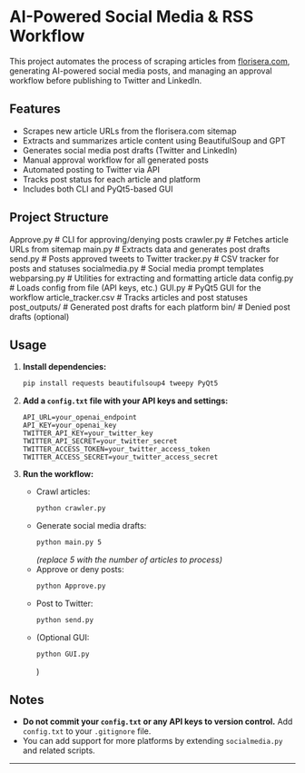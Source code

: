 # AI-Powered Social Media & RSS Workflow

This project automates the process of scraping articles from [florisera.com](https://florisera.com), generating AI-powered social media posts, and managing an approval workflow before publishing to Twitter and LinkedIn.

## Features

- Scrapes new article URLs from the florisera.com sitemap
- Extracts and summarizes article content using BeautifulSoup and GPT
- Generates social media post drafts (Twitter and LinkedIn)
- Manual approval workflow for all generated posts
- Automated posting to Twitter via API
- Tracks post status for each article and platform
- Includes both CLI and PyQt5-based GUI

## Project Structure

Approve.py # CLI for approving/denying posts
crawler.py # Fetches article URLs from sitemap
main.py # Extracts data and generates post drafts
send.py # Posts approved tweets to Twitter
tracker.py # CSV tracker for posts and statuses
socialmedia.py # Social media prompt templates
webparsing.py # Utilities for extracting and formatting article data
config.py # Loads config from file (API keys, etc.)
GUI.py # PyQt5 GUI for the workflow
article_tracker.csv # Tracks articles and post statuses
post_outputs/ # Generated post drafts for each platform
bin/ # Denied post drafts (optional)


## Usage

1. **Install dependencies:**

    ```bash
    pip install requests beautifulsoup4 tweepy PyQt5
    ```

2. **Add a `config.txt` file with your API keys and settings:**

    ```
    API_URL=your_openai_endpoint
    API_KEY=your_openai_key
    TWITTER_API_KEY=your_twitter_key
    TWITTER_API_SECRET=your_twitter_secret
    TWITTER_ACCESS_TOKEN=your_twitter_access_token
    TWITTER_ACCESS_SECRET=your_twitter_access_secret
    ```

3. **Run the workflow:**

    - Crawl articles:  
      ```bash
      python crawler.py
      ```
    - Generate social media drafts:  
      ```bash
      python main.py 5
      ```
      *(replace 5 with the number of articles to process)*
    - Approve or deny posts:  
      ```bash
      python Approve.py
      ```
    - Post to Twitter:  
      ```bash
      python send.py
      ```
    - (Optional GUI:  
      ```bash
      python GUI.py
      ```
      )

## Notes

- **Do not commit your `config.txt` or any API keys to version control.** Add `config.txt` to your `.gitignore` file.
- You can add support for more platforms by extending `socialmedia.py` and related scripts.

---
